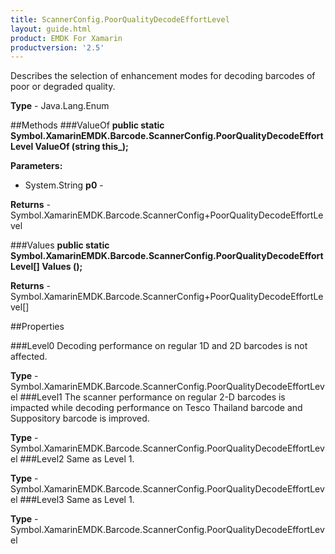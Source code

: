 ```yaml
---
title: ScannerConfig.PoorQualityDecodeEffortLevel
layout: guide.html 
product: EMDK For Xamarin 
productversion: '2.5' 
---
```

Describes the selection of enhancement modes for decoding barcodes of poor or degraded quality.

**Type** - Java.Lang.Enum

##Methods
###ValueOf
**public static Symbol.XamarinEMDK.Barcode.ScannerConfig.PoorQualityDecodeEffortLevel ValueOf (string this_);**


        

**Parameters:** 

* System.String **p0** - 

**Returns** - Symbol.XamarinEMDK.Barcode.ScannerConfig+PoorQualityDecodeEffortLevel

###Values
**public static Symbol.XamarinEMDK.Barcode.ScannerConfig.PoorQualityDecodeEffortLevel[] Values ();**


        


**Returns** - Symbol.XamarinEMDK.Barcode.ScannerConfig+PoorQualityDecodeEffortLevel[]

##Properties

###Level0
Decoding performance on regular 1D and 2D barcodes is not affected.

**Type** - Symbol.XamarinEMDK.Barcode.ScannerConfig.PoorQualityDecodeEffortLevel
###Level1
The scanner performance on regular 2-D barcodes is impacted while decoding performance on Tesco Thailand barcode and Suppository barcode is improved.

**Type** - Symbol.XamarinEMDK.Barcode.ScannerConfig.PoorQualityDecodeEffortLevel
###Level2
Same as Level 1.

**Type** - Symbol.XamarinEMDK.Barcode.ScannerConfig.PoorQualityDecodeEffortLevel
###Level3
Same as Level 1.

**Type** - Symbol.XamarinEMDK.Barcode.ScannerConfig.PoorQualityDecodeEffortLevel


